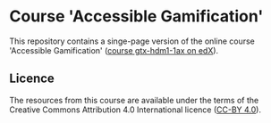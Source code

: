 # Course 'Accessible Gamification'

This repository contains a singe-page version of the online course 'Accessible Gamification' 
([course gtx-hdm1-1ax on edX](https://www.edx.org/course/accessible-gamification-business-gtx-hdm1-1ax)).

## Licence

The resources from this course are available under the terms of the 
Creative Commons Attribution 4.0 International licence ([CC-BY 4.0](https://creativecommons.org/licenses/by/4.0/)).

